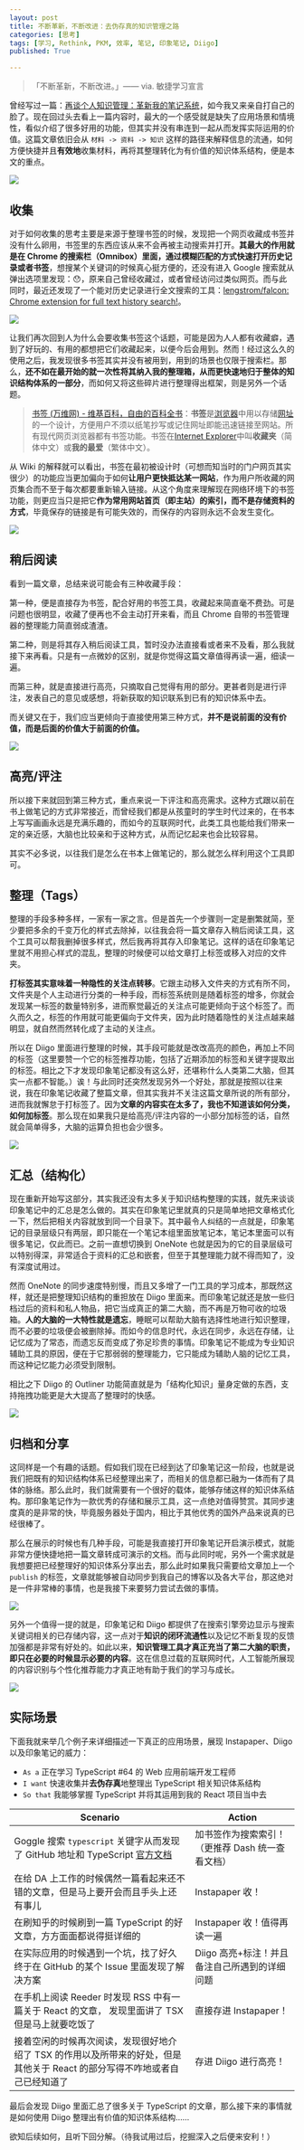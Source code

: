 ```yaml
---
layout: post
title: 不断革新，不断改进：去伪存真的知识管理之路
categories: [思考]
tags: [学习, Rethink, PKM, 效率, 笔记, 印象笔记, Diigo]
published: True

---
```


> 「不断革新，不断改进。」—— via. 敏捷学习宣言

曾经写过一篇：[再谈个人知识管理：革新我的笔记系统](http://blog.jimmylv.info/2016-07-12-pkm-again-to-innovate-my-note-system/)，如今我又来亲自打自己的脸了。现在回过头去看上一篇内容时，最大的一个感受就是缺失了应用场景和情境性，看似介绍了很多好用的功能，但其实并没有串连到一起从而发挥实际运用的价值。这篇文章依旧会从 `材料 -> 资料 -> 知识` 这样的路径来解释信息的流通，如何方便快捷并且**有效地**收集材料，再将其整理转化为有价值的知识体系结构，便是本文的重点。

![](https://ws1.sinaimg.cn/large/006tNbRwgy1fw2b96qzpcj30hg079gll.jpg)

## 收集

对于如何收集的思考主要是来源于整理书签的时候，发现把一个网页收藏成书签并没有什么卵用，书签里的东西应该从来不会再被主动搜索并打开。**其最大的作用就是在 Chrome 的搜索栏（Omnibox）里面，通过模糊匹配的方式快速打开历史记录或者书签**，想搜某个关键词的时候真心挺方便的，还没有进入 Google 搜索就从弹出选项里发现：😯，原来自己曾经收藏过，或者曾经访问过类似网页。而与此同时，最近还发现了一个能对历史记录进行全文搜索的工具：[lengstrom/falcon: Chrome extension for full text history search!](https://github.com/lengstrom/falcon)。

![](https://raw.githubusercontent.com/JimmyLv/images/master/2018/20181030134618.png)

让我们再次回到人为什么会要收集书签这个话题，可能是因为人人都有收藏癖，遇到了好玩的、有用的都想把它们收藏起来，以便今后会用到。然而！经过这么久的使用之后，我发现很多书签其实并没有被用到，用到的场景也仅限于搜索栏。那么，**还不如在最开始的就一次性将其纳入我的整理箱，从而更快速地归于整体的知识结构体系的一部分**，而如何又将这些碎片进行整理得出框架，则是另外一个话题。

> [书签 (万维网) - 维基百科，自由的百科全书](https://zh.wikipedia.org/wiki/%E6%9B%B8%E7%B1%A4_(%E7%80%8F%E8%A6%BD%E5%99%A8))：**书签**是[浏览器](https://zh.wikipedia.org/wiki/%E7%80%8F%E8%A6%BD%E5%99%A8 "浏览器")中用以存储[网址](https://zh.wikipedia.org/wiki/%E7%B6%B2%E5%9D%80 "网址")的一个设计，方便用户不须以纸笔抄写或记住网址即能迅速链接至网站。所有现代网页浏览器都有书签功能。书签在[Internet Explorer](https://zh.wikipedia.org/wiki/Internet_Explorer "Internet Explorer")中叫**收藏夹**（简体中文）或**我的最爱**（繁体中文）。

从 Wiki 的解释就可以看出，书签在最初被设计时（可想而知当时的门户网页其实很少）的功能应当更加偏向于如何**让用户更快抵达某一网站**，作为用户所收藏的网页集合而不至于每次都要重新输入链接。从这个角度来理解现在网络环境下的书签功能，则更应当只是把它**作为常用网站首页（即主站）的索引，而不是存储资料的方式**，毕竟保存的链接是有可能失效的，而保存的内容则永远不会发生变化。

![](//o7mw3gkkh.qnssl.com/images/2016/1474027853299.png)

## 稍后阅读

看到一篇文章，总结来说可能会有三种收藏手段：

第一种，便是直接存为书签，配合好用的书签工具，收藏起来简直毫不费劲。可是问题也很明显，收藏了便再也不会主动打开来看，而且 Chrome 自带的书签管理器的整理能力简直弱成渣渣。

第二种，则是将其存入稍后阅读工具，暂时没办法直接看或者来不及看，那么我就接下来再看。只是有一点微妙的区别，就是你觉得这篇文章值得再读一遍，细读一遍。

而第三种，就是直接进行高亮，只摘取自己觉得有用的部分。更甚者则是进行评注，发表自己的意见或感想，将新获取的知识联系到已有的知识体系中去。

而关键又在于，我们应当更倾向于直接使用第三种方式，**并不是说前面的没有价值，而是后面的价值大于前面的价值。**

![](//o7mw3gkkh.qnssl.com/images/2016/1474027863865.png)

## 高亮/评注

所以接下来就回到第三种方式，重点来说一下评注和高亮需求。这种方式跟以前在书上做笔记的方式非常接近，而曾经我们都是从孩童时的学生时代过来的，在书本上写写画画永远是充满乐趣的，而如今的互联网时代，此类工具也能给我们带来一定的亲近感，大脑也比较亲和于这种方式，从而记忆起来也会比较容易。

其实不必多说，以往我们是怎么在书本上做笔记的，那么就怎么样利用这个工具即可。

## 整理（Tags）

整理的手段多种多样，一家有一家之言。但是首先一个步骤则一定是删繁就简，至少要把多余的千变万化的样式去除掉，以往我会将一篇文章存入稍后阅读工具，这个工具可以帮我删掉很多样式，然后我再将其存入印象笔记。这样的话在印象笔记里就不用担心样式的混乱，整理的时候便可以给文章打上标签或移入对应的文件夹。

**打标签其实意味着一种隐性的关注点转移**。它跟主动移入文件夹的方式有所不同，文件夹是个人主动进行分类的一种手段，而标签系统则是随着标签的增多，你就会发现某一标签的数量特别多，进而察觉最近的关注点可能更倾向于这个标签了。而久而久之，标签的作用就可能更偏向于文件夹，因为此时随着隐性的关注点越来越明显，就自然而然转化成了主动的关注点。

所以在 Diigo 里面进行整理的时候，其手段可能就是改改高亮的颜色，再加上不同的标签（这里要赞一个它的标签推荐功能，包括了近期添加的标签和关键字提取出的标签。相比之下才发现印象笔记都没有这么好，还堪称什么人类第二大脑，但其实一点都不智能。）诶！与此同时还突然发现另外一个好处，那就是按照以往来说，我在印象笔记收藏了整篇文章，但其实我并不关注这篇文章所说的所有部分，进而我就懈怠于打标签了。因为**文章的内容实在太多了，我也不知道该如何分类，如何加标签**。那么现在如果我只是给高亮/评注内容的一小部分加标签的话，自然就会简单得多，大脑的运算负担也会少很多。

![](//o7mw3gkkh.qnssl.com/images/2016/1474027873312.png)

## 汇总（结构化）

现在重新开始写这部分，其实我还没有太多关于知识结构整理的实践，就先来谈谈印象笔记中的汇总是怎么做的。其实在印象笔记里就真的只是简单地把文章格式化一下，然后把相关内容就放到同一个目录下。其中最令人纠结的一点就是，印象笔记的目录层级只有两层，即只能在一个笔记本组里面放笔记本，笔记本里面可以有很多笔记，仅此而已。之前一直想切换到 OneNote 也就是因为的它的目录层级可以特别得深，非常适合于资料的汇总和嵌套，但至于其整理能力就不得而知了，没有深度试用过。

然而 OneNote 的同步速度特别慢，而且又多增了一门工具的学习成本，那既然这样，就还是把整理知识结构的重担放在 Diigo 里面来。而印象笔记就还是放一些归档过后的资料和私人物品，把它当成真正的第二大脑，而不再是万物可收的垃圾箱。**人的大脑的一大特性就是遗忘**，睡眠可以帮助大脑有选择性地进行知识整理，而不必要的垃圾便会被删除掉。而如今的信息时代，永远在同步，永远在存储，让记忆成为了常态，而遗忘反而变成了弥足珍贵的事情。印象笔记不能成为专业知识辅助工具的原因，便在于它那弱弱的整理能力，它只能成为辅助人脑的记忆工具，而这种记忆能力必须受到限制。

相比之下 Diigo 的 Outliner 功能简直就是为「结构化知识」量身定做的东西，支持拖拽功能更是大大提高了整理时的快感。

![](//o7mw3gkkh.qnssl.com/images/2016/1474027880904.png)

## 归档和分享

这同样是一个有趣的话题。假如我们现在已经到达了印象笔记这一阶段，也就是说我们把既有的知识结构体系已经整理出来了，而相关的信息都已融为一体而有了具体的脉络。那么此时，我们就需要有一个很好的载体，能够存储这样的知识体系结构。那印象笔记作为一款优秀的存储和展示工具，这一点绝对值得赞赏。其同步速度真的是非常的快，毕竟服务器处于国内，相比于其他优秀的国外产品来说真的已经很棒了。

那么在展示的时候也有几种手段，可能是我直接打开印象笔记开启演示模式，就能非常方便快捷地把一篇文章转成可演示的文档。而与此同时呢，另外一个需求就是我想要把已经整理好的知识体系分享出去，那么此时如果我只需要给文章加上一个 `publish` 的标签，文章就能够被自动同步到我自己的博客以及各大平台，那这绝对是一件非常棒的事情，也是我接下来要努力尝试去做的事情。

![](//o7mw3gkkh.qnssl.com/images/2016/1474027888292.png)

另外一个值得一提的就是，印象笔记和 Diigo 都提供了在搜索引擎旁边显示与搜索关键词相关的已存储内容，这一点对于**知识的闭环流通性**以及记忆不断复现的反馈加强都是非常有好处的。如此以来，**知识管理工具才真正充当了第二大脑的职责，即只在必要的时候显示必要的内容**。这在信息过载的互联网时代，人工智能所展现的内容识别与个性化推荐能力才真正地有助于我们的学习与成长。

![](//o7mw3gkkh.qnssl.com/images/2016/1474027923525.png)

## 实际场景

下面我就来举几个例子来详细描述一下真正的应用场景，展现 Instapaper、Diigo 以及印象笔记的威力：

- `As a` 正在学习 TypeScript #64 的 Web 应用前端开发工程师
- `I want` 快速收集并**去伪存真**地整理出 TypeScript 相关知识体系结构
- `So that` 我能够掌握 TypeScript 并将其运用到我的 React 项目当中去

Scenario | **Action**
---------|--------
Goggle 搜索 `typescript` 关键字从而发现了 GitHub 地址和 TypeScript [官方文档](https://www.typescriptlang.org/docs/tutorial.html) | 加书签作为搜索索引！（更推荐 Dash 统一查看文档）
在给 DA 上工作的时候偶然一篇看起来还不错的文章，但是马上要开会而且手头上还有事儿 | Instapaper 收！
在刷知乎的时候刷到一篇 TypeScript 的好文章，方方面面都说得挺详细的 | Instapaper 收！值得再读一遍
在实际应用的时候遇到一个坑，找了好久终于在 GitHub 的某个 Issue 里面发现了解决方案 | Diigo 高亮+标注！并且备注自己所遇到的详细问题
在手机上阅读 Reeder 时发现 RSS 中有一篇关于 React 的文章， 发现里面讲了 TSX 但是马上就要吃饭了 | 直接存进 Instapaper！
接着空闲的时候再次阅读，发现很好地介绍了 TSX 的作用以及所带来的好处，但是其他关于 React 的部分写得不咋地或者自己已经知道了 | 存进 Diigo 进行高亮！

最后会发现 Diigo 里面汇总了很多关于 TypeScript 的文章，那么接下来的事情就是如何使用 Diigo 整理出有价值的知识体系结构……

欲知后续如何，且听下回分解。（待我试用过后，挖掘深入之后便来安利！）

